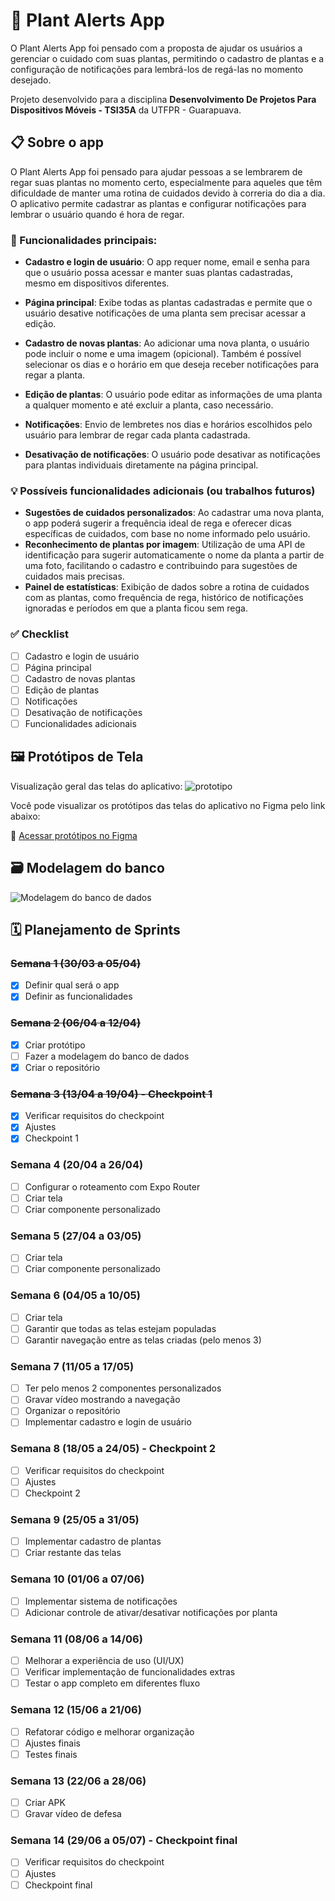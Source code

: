 # 🌿 Plant Alerts App
O Plant Alerts App foi pensado com a proposta de ajudar os usuários a gerenciar o cuidado com suas plantas, permitindo o cadastro de plantas e a configuração de notificações para lembrá-los de regá-las no momento desejado.

Projeto desenvolvido para a disciplina **Desenvolvimento De Projetos Para Dispositivos Móveis - TSI35A** da UTFPR - Guarapuava.

## 📋 Sobre o app
O Plant Alerts App foi pensado para ajudar pessoas a se lembrarem de regar suas plantas no momento certo, especialmente para aqueles que têm dificuldade de manter uma rotina de cuidados devido à correria do dia a dia. O aplicativo permite cadastrar as plantas e configurar notificações para lembrar o usuário quando é hora de regar.

### 🌟 Funcionalidades principais:
- **Cadastro e login de usuário**:
O app requer nome, email e senha para que o usuário possa acessar e manter suas plantas cadastradas, mesmo em dispositivos diferentes.

- **Página principal**:
Exibe todas as plantas cadastradas e permite que o usuário desative notificações de uma planta sem precisar acessar a edição.

- **Cadastro de novas plantas**:
Ao adicionar uma nova planta, o usuário pode incluir o nome e uma imagem (opicional). Também é possível selecionar os dias e o horário em que deseja receber notificações para regar a planta.

- **Edição de plantas**:
O usuário pode editar as informações de uma planta a qualquer momento e até excluir a planta, caso necessário.

- **Notificações**: Envio de lembretes nos dias e horários escolhidos pelo usuário para lembrar de regar cada planta cadastrada.

- **Desativação de notificações**:
O usuário pode desativar as notificações para plantas individuais diretamente na página principal.

### 💡 Possíveis funcionalidades adicionais (ou trabalhos futuros)
- **Sugestões de cuidados personalizados**: Ao cadastrar uma nova planta, o app poderá sugerir a frequência ideal de rega e oferecer dicas específicas de cuidados, com base no nome informado pelo usuário.
- **Reconhecimento de plantas por imagem**: Utilização de uma API de identificação para sugerir automaticamente o nome da planta a partir de uma foto, facilitando o cadastro e contribuindo para sugestões de cuidados mais precisas.
- **Painel de estatísticas**: Exibição de dados sobre a rotina de cuidados com as plantas, como frequência de rega, histórico de notificações ignoradas e períodos em que a planta ficou sem rega.

### ✅ Checklist
- [ ] Cadastro e login de usuário
- [ ] Página principal
- [ ] Cadastro de novas plantas
- [ ] Edição de plantas
- [ ] Notificações
- [ ] Desativação de notificações
- [ ] Funcionalidades adicionais

## 🖼️ Protótipos de Tela
Visualização geral das telas do aplicativo:
![prototipo](https://github.com/user-attachments/assets/bda9b980-6598-4a28-acc5-0d0ce0d209df)

Você pode visualizar os protótipos das telas do aplicativo no Figma pelo link abaixo:

🔗 [Acessar protótipos no Figma](https://www.figma.com/proto/B4m8SvDlX1qFP5UjzbWzmG/Plant-Alerts-App?node-id=31-22&p=f&t=1eww5TX0ICyZ5NoO-1&scaling=scale-down&content-scaling=fixed&page-id=0%3A1)

## 🗃️ Modelagem do banco
![Modelagem do banco de dados](https://github.com/user-attachments/assets/a1ca3fce-3990-4ab3-85a3-e821f174ef33)

## 🗓️ Planejamento de Sprints

### ~~Semana 1 (30/03 a 05/04)~~
- [x] Definir qual será o app
- [x] Definir as funcionalidades

### ~~Semana 2 (06/04 a 12/04)~~
- [x] Criar protótipo
- [ ] Fazer a modelagem do banco de dados
- [x] Criar o repositório

### ~~Semana 3 (13/04 a 19/04) - Checkpoint 1~~
- [x] Verificar requisitos do checkpoint
- [x] Ajustes
- [x] Checkpoint 1

### Semana 4 (20/04 a 26/04)
- [ ] Configurar o roteamento com Expo Router
- [ ] Criar tela
- [ ] Criar componente personalizado

### Semana 5 (27/04 a 03/05)
- [ ] Criar tela
- [ ] Criar componente personalizado

### Semana 6 (04/05 a 10/05)
- [ ] Criar tela
- [ ] Garantir que todas as telas estejam populadas
- [ ] Garantir navegação entre as telas criadas (pelo menos 3)

### Semana 7 (11/05 a 17/05)
- [ ] Ter pelo menos 2 componentes personalizados
- [ ] Gravar vídeo mostrando a navegação
- [ ] Organizar o repositório
- [ ] Implementar cadastro e login de usuário

### Semana 8 (18/05 a 24/05) - Checkpoint 2
- [ ] Verificar requisitos do checkpoint
- [ ] Ajustes
- [ ] Checkpoint 2

### Semana 9 (25/05 a 31/05)
- [ ] Implementar cadastro de plantas
- [ ] Criar restante das telas

### Semana 10 (01/06 a 07/06)
- [ ] Implementar sistema de notificações
- [ ] Adicionar controle de ativar/desativar notificações por planta

### Semana 11 (08/06 a 14/06)
- [ ] Melhorar a experiência de uso (UI/UX)
- [ ] Verificar implementação de funcionalidades extras
- [ ] Testar o app completo em diferentes fluxo

### Semana 12 (15/06 a 21/06)
- [ ] Refatorar código e melhorar organização
- [ ] Ajustes finais
- [ ] Testes finais

### Semana 13 (22/06 a 28/06)
- [ ] Criar APK
- [ ] Gravar vídeo de defesa

### Semana 14 (29/06 a 05/07) - Checkpoint final
- [ ] Verificar requisitos do checkpoint
- [ ] Ajustes
- [ ] Checkpoint final
